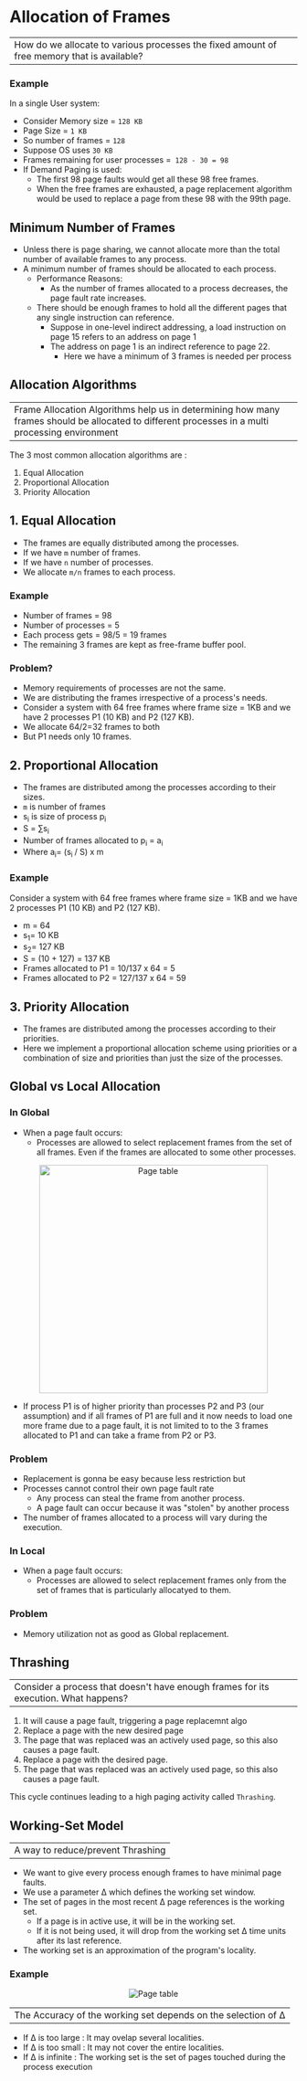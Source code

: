 # Allocation of Frames
<table><tr><td> How do we allocate to various processes the fixed amount of free memory that is available?</td></tr></table>

### Example
In a single User system:
- Consider Memory size = `128 KB`
- Page Size = `1 KB`
- So number of frames = `128`
- Suppose OS uses `30 KB`
- Frames remaining for user processes =` 128 - 30 = 98`
- If Demand Paging is used:
  - The first 98 page faults would get all these 98 free frames.
  - When the free frames are exhausted, a page replacement algorithm would be used to replace a page from these 98 with the 99th page.

## Minimum Number of Frames
- Unless there is page sharing, we cannot allocate more than the total number of available frames to any process. 
- A minimum number of frames should be allocated to each process.
  - Performance Reasons:
    - As the number of frames allocated to a process decreases, the page fault rate increases.
  - There should be enough frames to hold all the different pages that any single instruction can reference.
    - Suppose in one-level indirect addressing, a load instruction on page 15 refers to an address on page 1
    - The address on page 1 is an indirect reference to page 22. 
      - Here we have a minimum of 3 frames is needed per process

## Allocation Algorithms
<table><tr><td>Frame Allocation Algorithms help us in determining how many frames should be allocated to different processes in a multi processing environment </td></tr></table>

The 3 most common allocation algorithms are :
1. Equal Allocation
2. Proportional Allocation
3. Priority Allocation

## 1. Equal Allocation
- The frames are equally distributed among the processes.
- If we have `m` number of frames.
- If we have `n` number of processes.
- We allocate `m/n` frames to each process.

### Example
- Number of frames = 98
- Number of processes = 5
- Each process gets = 98/5 = 19 frames
- The remaining 3 frames are kept as free-frame buffer pool.
### Problem?
- Memory requirements of processes are not the same.
- We are distributing the frames irrespective of a process's needs.
- Consider a system with 64 free frames where frame size = 1KB and we have 2 processes P1 (10 KB) and P2 (127 KB).
- We allocate 64/2=32 frames to both
- But P1 needs only 10 frames.

## 2. Proportional Allocation
- The frames are distributed among the processes according to their sizes.
- `m` is number of frames
- s<sub>i</sub> is size of process p<sub>i</sub>
- S = ∑s<sub>i</sub>
- Number of frames allocated to p<sub>i</sub> = a<sub>i</sub>
- Where a<sub>i</sub>= (s<sub>i </sub> / S) x m

### Example
Consider a system with 64 free frames where frame size = 1KB and we have 2 processes P1 (10 KB) and P2 (127 KB).
- m = 64
- s<sub>1</sub>= 10 KB
- s<sub>2</sub>= 127 KB
- S = (10 + 127) = 137 KB
- Frames allocated to P1 = 10/137 x 64 = 5
- Frames allocated to P2 = 127/137 x 64 = 59

## 3. Priority Allocation
- The frames are distributed among the processes according to their priorities.
- Here we implement a proportional allocation scheme using priorities or a combination of size and priorities than just the size of the processes.


## Global vs Local Allocation

### In Global
- When a page fault occurs:
  - Processes are allowed to select replacement frames from the set of all frames. Even if the frames are allocated to some other processes.
<p align="center">
<img src="https://i.imgur.com/bjZnmlm.png" height="400" alt="Page table">
</p>

- If process P1 is of higher priority than processes P2 and P3 (our assumption) and if all frames of P1 are full and it now needs to load one more frame due to a page fault, it is not limited to to the 3 frames allocated to P1 and can take a frame from P2 or P3.

### Problem
- Replacement is gonna be easy because less restriction but
- Processes cannot control their own page fault rate
  - Any process can steal the frame from another process.
  - A page fault can occur because it was "stolen" by another process
- The number of frames allocated to a process will vary during the execution.

### In Local
- When a page fault occurs:
  - Processes are allowed to select replacement frames only from the set of frames that is particularly allocatyed to them.
### Problem
- Memory utilization not as good as Global replacement.

## Thrashing

<table><tr><td>Consider a process that doesn't have enough frames for its execution. What happens?</td></tr></table>

1. It will cause a page fault, triggering a page replacemnt algo
2. Replace a page with the new desired page
3. The page that was replaced was an actively used page, so this also causes a page fault.
4. Replace a page with the desired page.
5. The page that was replaced was an actively used page, so this also causes a page fault.

This cycle continues leading to a high paging activity called `Thrashing`.

## Working-Set Model
<table><tr><td>A way to reduce/prevent Thrashing</td></tr></table>

- We want to give every process enough frames to have minimal page faults.
- We use a parameter ∆ which defines the working set window.
- The set of pages in the most recent ∆ page references is the working set.
  - If a page is in active use, it will be in the working set.
  - If it is not being used, it will drop from the working set ∆ time units after its last reference.
- The working set is an approximation of the program's locality.

### Example

<p align="center">
<img src="https://i.imgur.com/LKV5Kxn.png" alt="Page table">
</p>

<table><tr><td>The Accuracy of the working set depends on the selection of ∆ </td></tr></table>

- If ∆ is too large : It may ovelap several localities.
- If ∆ is too small : It may not cover the entire localities.
- If ∆ is infinite : The working set is the set of pages touched during the process execution
